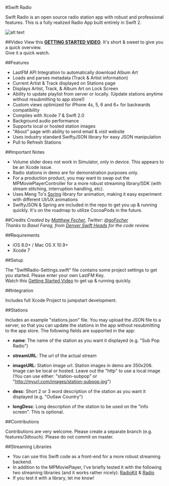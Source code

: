 #Swift Radio

Swift Radio is an open source radio station app with robust and professional features. This is a fully realized Radio App built entirely in Swift 2.

![alt text](http://matthewfecher.com/wp-content/uploads/2015/09/screen-1.jpg "Swift Radio")

##Video
View this [**GETTING STARTED VIDEO**](https://youtu.be/m7jiajCHFvc).
It's short & sweet to give you a quick overview.  
Give it a quick watch.

##Features

- LastFM API Integration to automatically download Album Art
- Loads and parses metadata (Track & Artist information)
- Current Artist & Track displayed on Stations page
- Displays Artist, Track, & Album Art on Lock Screen
- Ability to update playlist from server or locally. (Update stations anytime without resubmitting to app store!)
- Custom views optimized for iPhone 4s, 5, 6 and 6+ for backwards compatibility
- Compiles with Xcode 7 & Swift 2.0
- Background audio performance
- Supports local or hosted station images
- "About" page with ability to send email & visit website
- Uses industry standard SwiftyJSON library for easy JSON manipulation
- Pull to Refresh Stations

##Important Notes

- Volume slider does not work in Simulator, only in device. This appears to be an Xcode issue.
- Radio stations in demo are for demonstration purposes only. 
- For a production product, you may want to swap out the MPMoviePlayerController for a more robust streaming library/SDK (with stream stitching, interruption handling, etc).
- Uses Meng To's [Spring](https://github.com/MengTo/Spring) library for animation, making it easy experiment with different UI/UX animations
- SwiftyJSON & Spring are included in the repo to get you up & running quickly. It's on the roadmap to utilize CocoaPods in the future. 

##Credits
*Created by [Matthew Fecher](http://matthewfecher.com), Twitter: [@goFecher](http://twitter.com/goFecher)*  
*Thanks to Basel Farag, from [Denver Swift Heads](http://www.meetup.com/Denver-Swift-Heads/) for the code review.*  

##Requirements

- iOS 8.0+ / Mac OS X 10.9+
- Xcode 7

##Setup

The "SwiftRadio-Settings.swift" file contains some project settings to get you started. Please enter your own LastFM Key.  
Watch this [Getting Started Video](https://youtu.be/m7jiajCHFvc) to get up & running quickly.

##Integration

Includes full Xcode Project to jumpstart development.

##Stations 

Includes an example "stations.json" file. You may upload the JSON file to a server, so that you can update the stations in the app without resubmitting to the app store. The following fields are supported in the app:

- **name**: The name of the station as you want it displayed (e.g. "Sub Pop Radio")

- **streamURL**: The url of the actual stream

- **imageURL**: Station image url. Station images in demo are 350x206. Image can be local or hosted. Leave out the "http" to use a local image (You can use either: "station-subpop" or "http://myurl.com/images/station-subpop.jpg")

- **desc**: Short 2 or 3 word description of the station as you want it displayed (e.g. "Outlaw Country")

- **longDesc**: Long description of the station to be used on the "info screen". This is optional.

##Contributions

Contributions are very welcome. Please create a separate branch (e.g. features/3dtouch). Please do not commit on master.

##Streaming Libraries

- You can use this Swift code as a front-end for a more robust streaming backend.
- In addition to the MPMoviePlayer, I've briefly tested it with the following two streaming libraries (and it works rather nicely): [RadioKit](http://stormyprods.com/products/radiokit.php) & [Radio](https://github.com/hamedh/Radio) 
- If you test it with a library, let me know!
